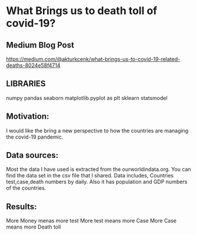 # What Brings us to death toll of covid-19?
## Medium Blog Post
https://medium.com/@akturkcenk/what-brings-us-to-covid-19-related-deaths-8024e58f4714

## LIBRARIES
numpy pandas seaborn matplotlib.pyplot as plt sklearn statsmodel

## Motivation:
I would like the bring a new perspective to how the countries are managing the covid-19 pandemic.

## Data sources:
Most the data I have used is extracted from the ourworldindata.org. You can find the data set in the csv file that I shared. Data includes, Countries test,case,death numbers by daily. Also it has population and GDP numbers of the countries.

## Results:
More Money menas more test
More test means more Case
More Case means more Death toll
